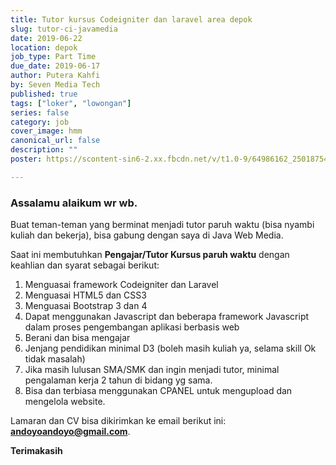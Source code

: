```yaml
---
title: Tutor kursus Codeigniter dan laravel area depok
slug: tutor-ci-javamedia
date: 2019-06-22
location: depok
job_type: Part Time
due_date: 2019-06-17
author: Putera Kahfi
by: Seven Media Tech
published: true
tags: ["loker", "lowongan"]
series: false
category: job
cover_image: hmm
canonical_url: false
description: ""
poster: https://scontent-sin6-2.xx.fbcdn.net/v/t1.0-9/64986162_2501875486529961_9203147791772155904_n.jpg?_nc_cat=107&_nc_eui2=AeHVkKkuFNcUGaaVStaV6F2P8ngM0F9qAiG03bibojuxQpVOZ-i63-Y58OW2kX9Xlb4SforDVnLCsL_vy8FHNC1Lytm-HvUbAtyXWNlPXig8Tw&_nc_ht=scontent-sin6-2.xx&oh=cc279bc3ded9c1863ecd664425c4e002&oe=5D8DFDA1

---
```


### Assalamu alaikum wr wb.

Buat teman-teman yang berminat menjadi tutor paruh waktu (bisa nyambi kuliah dan bekerja), bisa gabung dengan saya di Java Web Media.

Saat ini membutuhkan **Pengajar/Tutor Kursus paruh waktu** dengan keahlian dan syarat sebagai berikut:

 1. Menguasai framework Codeigniter dan Laravel
 2. Menguasai HTML5 dan CSS3
 3. Menguasai Bootstrap 3 dan 4
 4. Dapat menggunakan Javascript dan beberapa framework Javascript dalam proses pengembangan aplikasi berbasis web
 5. Berani dan bisa mengajar
 6. Jenjang pendidikan minimal D3 (boleh masih kuliah ya, selama skill Ok tidak masalah)
 7. Jika masih lulusan SMA/SMK dan ingin menjadi tutor, minimal pengalaman kerja 2 tahun di bidang yg sama.
 8. Bisa dan terbiasa menggunakan CPANEL untuk mengupload dan mengelola website.
 
Lamaran dan CV bisa dikirimkan ke email berikut ini: **[andoyoandoyo@gmail.com](andoyoandoyo@gmail.com)**.

**Terimakasih**